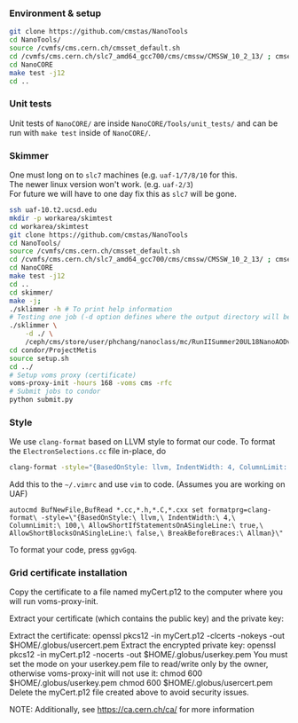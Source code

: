 ### Environment & setup
```bash
git clone https://github.com/cmstas/NanoTools
cd NanoTools/
source /cvmfs/cms.cern.ch/cmsset_default.sh
cd /cvmfs/cms.cern.ch/slc7_amd64_gcc700/cms/cmssw/CMSSW_10_2_13/ ; cmsenv ; cd -
cd NanoCORE
make test -j12
cd ..
```

### Unit tests

Unit tests of `NanoCORE/` are inside `NanoCORE/Tools/unit_tests/` and can be run with
`make test` inside of `NanoCORE/`.

### Skimmer

One must long on to ```slc7``` machines (e.g. ```uaf-1/7/8/10``` for this.  
The newer linux version won't work. (e.g. ```uaf-2/3```)  
For future we will have to one day fix this as ```slc7``` will be gone.  

```bash
ssh uaf-10.t2.ucsd.edu
mkdir -p workarea/skimtest
cd workarea/skimtest
git clone https://github.com/cmstas/NanoTools
cd NanoTools/
source /cvmfs/cms.cern.ch/cmsset_default.sh
cd /cvmfs/cms.cern.ch/slc7_amd64_gcc700/cms/cmssw/CMSSW_10_2_13/ ; cmsenv ; cd -
cd NanoCORE
make test -j12
cd ..
cd skimmer/
make -j;
./sklimmer -h # To print help information
# Testing one job (-d option defines where the output directory will be. below example sets it to current directory)
./sklimmer \
    -d ./ \
    /ceph/cms/store/user/phchang/nanoclass/mc/RunIISummer20UL18NanoAODv9/TTToSemiLeptonic_TuneCP5_13TeV-powheg-pythia8/NANOAODSIM/106X_upgrade2018_realistic_v16_L1v1-v1/120000/87DEE912-70CF-A549-B10B-1A229B256E88.root
cd condor/ProjectMetis
source setup.sh
cd ../
# Setup voms proxy (certificate)
voms-proxy-init -hours 168 -voms cms -rfc
# Submit jobs to condor
python submit.py
```

### Style

We use `clang-format` based on LLVM style to format our code. To format the `ElectronSelections.cc` file in-place, do
```bash
clang-format -style="{BasedOnStyle: llvm, IndentWidth: 4, ColumnLimit: 120, AllowShortIfStatementsOnASingleLine: true, AllowShortBlocksOnASingleLine: true}" -i ElectronSelections.cc
```

Add this to the ```~/.vimrc``` and use ```vim``` to code. (Assumes you are working on UAF)
```
autocmd BufNewFile,BufRead *.cc,*.h,*.C,*.cxx set formatprg=clang-format\ -style=\"{BasedOnStyle:\ llvm,\ IndentWidth:\ 4,\ ColumnLimit:\ 100,\ AllowShortIfStatementsOnASingleLine:\ true,\ AllowShortBlocksOnASingleLine:\ false,\ BreakBeforeBraces:\ Allman}\"
```

To format your code, press ```ggvGgq```.


### Grid certificate installation

Copy the certificate to a file named myCert.p12 to the computer where you will run voms-proxy-init.

Extract your certificate (which contains the public key) and the private key:

Extract the certificate:
openssl pkcs12 -in myCert.p12 -clcerts -nokeys -out $HOME/.globus/usercert.pem
Extract the encrypted private key:
openssl pkcs12 -in myCert.p12 -nocerts -out $HOME/.globus/userkey.pem
You must set the mode on your userkey.pem file to read/write only by the owner, otherwise voms-proxy-init will not use it:
chmod 600 $HOME/.globus/userkey.pem
chmod 600 $HOME/.globus/usercert.pem
Delete the myCert.p12 file created above to avoid security issues.

NOTE: Additionally, see https://ca.cern.ch/ca/ for more information
